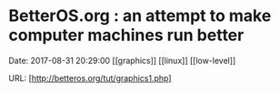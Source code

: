 # BetterOS.org : an attempt to make computer machines run better

Date: 2017-08-31 20:29:00
[[graphics]] [[linux]] [[low-level]]

URL: [http://betteros.org/tut/graphics1.php]

